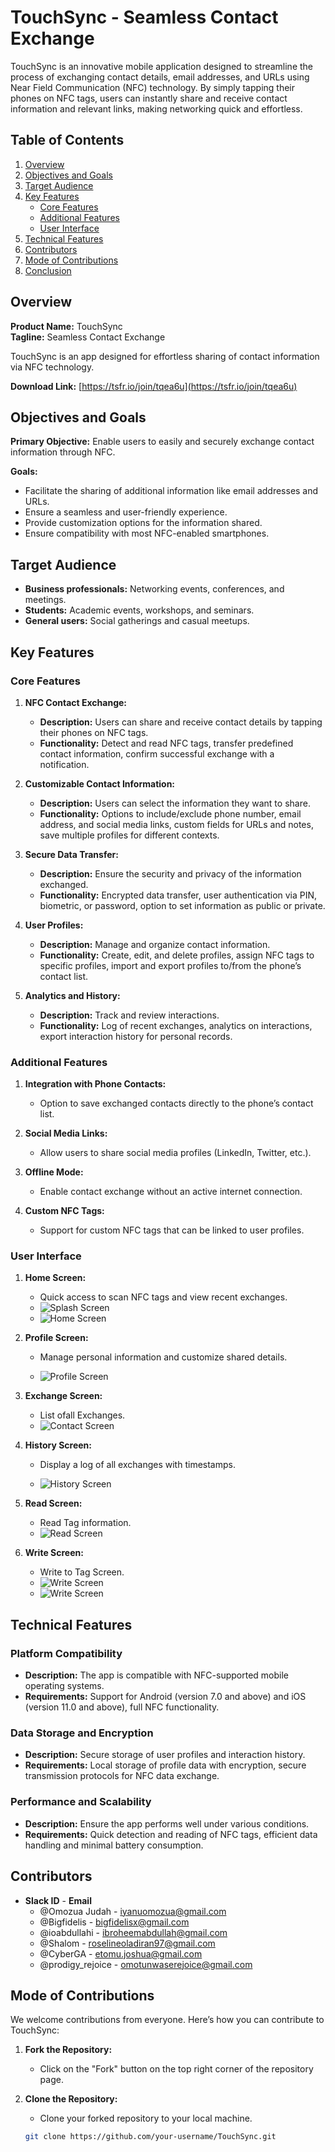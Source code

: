 # TouchSync - Seamless Contact Exchange

TouchSync is an innovative mobile application designed to streamline the process of exchanging contact details, email addresses, and URLs using Near Field Communication (NFC) technology. By simply tapping their phones on NFC tags, users can instantly share and receive contact information and relevant links, making networking quick and effortless.

## Table of Contents
1. [Overview](#overview)
2. [Objectives and Goals](#objectives-and-goals)
3. [Target Audience](#target-audience)
4. [Key Features](#key-features)
   - [Core Features](#core-features)
   - [Additional Features](#additional-features)
   - [User Interface](#user-interface)
5. [Technical Features](#technical-features)
6. [Contributors](#contributors)
7. [Mode of Contributions](#mode-of-contributions)
8. [Conclusion](#conclusion)

## Overview
**Product Name:** TouchSync  
**Tagline:** Seamless Contact Exchange

TouchSync is an app designed for effortless sharing of contact information via NFC technology.

**Download Link:** [https://tsfr.io/join/tqea6u](https://tsfr.io/join/tqea6u)

## Objectives and Goals
**Primary Objective:** Enable users to easily and securely exchange contact information through NFC.

**Goals:**
- Facilitate the sharing of additional information like email addresses and URLs.
- Ensure a seamless and user-friendly experience.
- Provide customization options for the information shared.
- Ensure compatibility with most NFC-enabled smartphones.

## Target Audience
- **Business professionals:** Networking events, conferences, and meetings.
- **Students:** Academic events, workshops, and seminars.
- **General users:** Social gatherings and casual meetups.

## Key Features

### Core Features

1. **NFC Contact Exchange:**
   - **Description:** Users can share and receive contact details by tapping their phones on NFC tags.
   - **Functionality:** Detect and read NFC tags, transfer predefined contact information, confirm successful exchange with a notification.

2. **Customizable Contact Information:**
   - **Description:** Users can select the information they want to share.
   - **Functionality:** Options to include/exclude phone number, email address, and social media links, custom fields for URLs and notes, save multiple profiles for different contexts.

3. **Secure Data Transfer:**
   - **Description:** Ensure the security and privacy of the information exchanged.
   - **Functionality:** Encrypted data transfer, user authentication via PIN, biometric, or password, option to set information as public or private.

4. **User Profiles:**
   - **Description:** Manage and organize contact information.
   - **Functionality:** Create, edit, and delete profiles, assign NFC tags to specific profiles, import and export profiles to/from the phone’s contact list.

5. **Analytics and History:**
   - **Description:** Track and review interactions.
   - **Functionality:** Log of recent exchanges, analytics on interactions, export interaction history for personal records.

### Additional Features

1. **Integration with Phone Contacts:**
   - Option to save exchanged contacts directly to the phone’s contact list.

2. **Social Media Links:**
   - Allow users to share social media profiles (LinkedIn, Twitter, etc.).

3. **Offline Mode:**
   - Enable contact exchange without an active internet connection.

4. **Custom NFC Tags:**
   - Support for custom NFC tags that can be linked to user profiles.

### User Interface

1. **Home Screen:**
   - Quick access to scan NFC tags and view recent exchanges.
   - ![Splash Screen](https://drive.google.com/file/d/1eBPGybt5PMSR5VSe_w2EZPYaV7fxeDJc/view?usp=drive_link)
   - ![Home Screen](https://drive.google.com/file/d/17TvbvLCyYgoUoDaPn_WAEu6QTT6T9tE9/view?usp=drive_link)
   

2. **Profile Screen:**
   - Manage personal information and customize shared details.
   
   - ![Profile Screen](https://drive.google.com/file/d/166FVavNdm0Wo33213Wby34FWNDy2IxPm/view?usp=sharing)

3. **Exchange Screen:**
   - List ofall Exchanges.
   - ![Contact Screen](https://drive.google.com/file/d/1RjjGAK2gl2hoGpKx-u-lK4txg3wopjqq/view?usp=sharing)
   

4. **History Screen:**
   - Display a log of all exchanges with timestamps.
  
   - ![History Screen](https://drive.google.com/file/d/1Hsm2yeNXOI5NHITNp5Ba1HaT33HQNaDA/view?usp=sharing)

5. **Read Screen:**
   - Read Tag information.
   - ![Read Screen](https://drive.google.com/file/d/17BUOwru69GMVtOdeTx5-9jV2KSP5fwuz/view?usp=sharing)
  
   

6. **Write Screen:**
   - Write to Tag Screen.
   - ![Write Screen](https://drive.google.com/file/d/1W6bL6WcRr-FuHkFUH2ZSZle4Nq2HtKKK/view?usp=sharing)
   - ![Write Screen](https://drive.google.com/file/d/1W6bL6WcRr-FuHkFUH2ZSZle4Nq2HtKKK/view?usp=sharing)

## Technical Features

### Platform Compatibility
- **Description:** The app is compatible with NFC-supported mobile operating systems.
- **Requirements:** Support for Android (version 7.0 and above) and iOS (version 11.0 and above), full NFC functionality.

### Data Storage and Encryption
- **Description:** Secure storage of user profiles and interaction history.
- **Requirements:** Local storage of profile data with encryption, secure transmission protocols for NFC data exchange.

### Performance and Scalability
- **Description:** Ensure the app performs well under various conditions.
- **Requirements:** Quick detection and reading of NFC tags, efficient data handling and minimal battery consumption.

## Contributors

- **Slack ID** - **Email**
  - @Omozua Judah - iyanuomozua@gmail.com
  - @Bigfidelis - bigfidelisx@gmail.com
  - @ioabdullahi - ibroheemabdullah@gmail.com
  - @Shalom - roselineoladiran97@gmail.com
  - @CyberGA - etomu.joshua@gmail.com
  - @prodigy_rejoice - omotunwaserejoice@gmail.com

## Mode of Contributions

We welcome contributions from everyone. Here’s how you can contribute to TouchSync:

1. **Fork the Repository:**
   - Click on the "Fork" button on the top right corner of the repository page.

2. **Clone the Repository:**
   - Clone your forked repository to your local machine.
   ```bash
   git clone https://github.com/your-username/TouchSync.git
